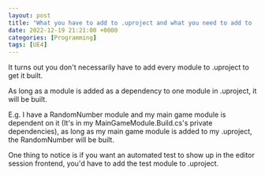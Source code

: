 ```yaml
---
layout: post
title: "What you have to add to .uproject and what you need to add to .Build.cs "
date: 2022-12-19 21:21:00 +0000
categories: [Programming]
tags: [UE4]
---
```


It turns out you don't necessarily have to add every module to .uproject to get it built.

As long as a module is added as a dependency to one module in .uproject, it will be built.

E.g. I have a RandomNumber module and my main game module is dependent on it (It's in my MainGameModule.Build.cs's private dependencies), as long as my main game module is added to my .uproject, the RandomNumber will be built.

One thing to notice is if you want an automated test to show up in the editor session frontend, you'd have to add the test module to .uproject.